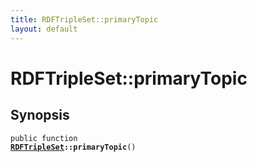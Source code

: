 ```yaml
---
title: RDFTripleSet::primaryTopic
layout: default
---
```


# RDFTripleSet::primaryTopic

## Synopsis

<code>public function <b><a href="RDFTripleSet">RDFTripleSet</a>::primaryTopic</b>()</code>

